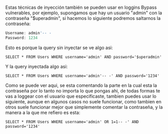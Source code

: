Estas técnicas de inyección también se pueden usar en loggins Bypass vulnerables, por ejemplo, supongamos que hay un usuario "admin" con la contraseña "$uperadmin", si hacemos lo siguiente podremos saltarnos la contraseña:

```go
Username: admin'-- -
Password: 1234
```

Esto es porque la query sin inyectar se ve algo asi: 

```mysql
SELECT * FROM Users WHERE username='admin' AND password='$uperadmin'
```

Y la query inyectada algo asi:

```mysql
SELECT * FROM Users WHERE username='admin'-- -' AND password='1234'
```


Como se puede ver aqui, se esta comentando la parte en la cual esta la contraseña por lo tanto no importa lo que pongas ahi, de todas formas te vas a loggear con el usuario que especificaste, tambien puedes usar lo siguiente, aunque en algunos casos no suele funcionar, como tambien en otros suele funcionar mejor que simplemente comentar la contraseña, y la manera a la que me refiero es esta:

```mysql
SELECT * FROM Users WHERE username='admin' OR 1=1-- -' AND password='1234'
```


